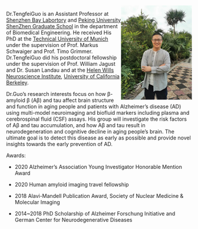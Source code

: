 <img src="/assets/img/PI.png" alt="PI" style="zoom: 25%;" div align=right />


Dr.TengfeiGuo is an Assistant Professor at [Shenzhen Bay Labortory](https://www.szbl.ac.cn/) and [Peking University ShenZhen Graduate School](https://www.pkusz.edu.cn/) in the department of Biomedical Engineering. He received His PhD at the [Technical University of Munich](https://www.tum.de/) under the supervision of Prof. Markus Schwaiger and Prof. Timo Grimmer. Dr.TengfeiGuo did his postdoctoral fellowship under the supervision of Prof. William Jagust and Dr. Susan Landau and at the [Helen Wills Neuroscience Institute](http://neuroscience.berkeley.edu/), [University of California Berkeley](http://www.berkeley.edu/index.html). 

Dr.Guo’s research interests focus on how β-amyloid β (Aβ) and tau affect brain structure and function in aging people and patients with Alzheimer’s disease (AD) using multi-model neuroimaging and biofluid markers including plasma and cerebrospinal fluid (CSF) assays. His group will investigate the risk factors of Aβ and tau accumulation, and how Aβ and tau result in neurodegeneration and cognitive decline in aging people’s brain. The ultimate goal is to detect this disease as early as possible and provide novel insights towards the early prevention of AD. 



Awards:

- 2020 Alzheimer’s Association Young Investigator Honorable Mention Award

- 2020 Human amyloid imaging travel fellowship

- 2018 Alavi-Mandell Publication Award, Society of Nuclear Medicine & Molecular Imaging

- 2014~2018 PhD Scholarship of Alzheimer Forschung Initiative and German Center for Neurodegenerative Diseases







  

  

